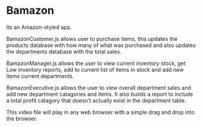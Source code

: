 # Bamazon
Its an Amazon-styled app.
 
BamazonCustomer.js allows user to purchase items, this updates the products database with how many of what was purchased and also updates the departments database with the total sales.

BamazonManager.js allows the user to view current inventory stock, get Low inventory reports, add to current list of items in stock and add new items current departments.

BamazonExecutive.js allows the user to view overall department sales and add new department catagories and items.  It also builds a report to include a total profit catagory that doesn't actually exist in the department table.

This video file will play in any web browser with a simple drag and drop into the browser.
